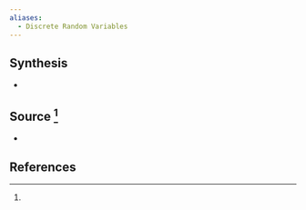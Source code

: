```yaml
---
aliases:
  - Discrete Random Variables
---
```

## Synthesis
- 
## Source [^1]
- 
## References

[^1]: